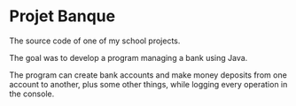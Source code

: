 # Projet Banque

The source code of one of my school projects.

The goal was to develop a program managing a bank using Java.

The program can create bank accounts and make money deposits from one account to another, plus some other things, while logging every operation in the console.

